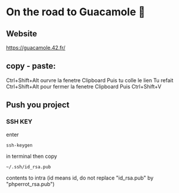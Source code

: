 # On the road to Guacamole 🥑
## Website

https://guacamole.42.fr/

## copy - paste: 
Ctrl+Shift+Alt ourvre la fenetre Clipboard
Puis tu colle le lien
Tu refait Ctrl+Shift+Alt pour fermer la fenetre Clipboard
Puis Ctrl+Shift+V

## Push you project
### SSH KEY
enter 
```shell
ssh-keygen
```
in terminal then copy 
```shell
~/.ssh/id_rsa.pub
```
contents to intra (id means id, do not replace "id_rsa.pub" by "phperrot_rsa.pub")

